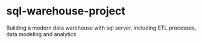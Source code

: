 # sql-warehouse-project
Building a modern data warehouse with sql server, including ETL processes, data modeling and analytics
